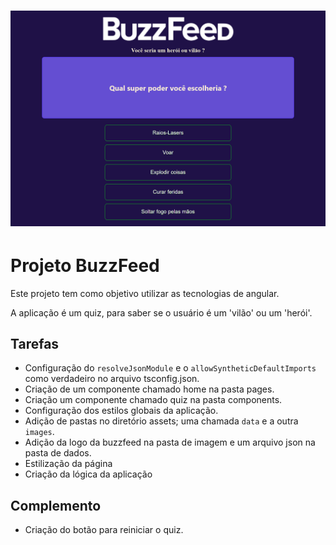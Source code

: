 <h1 align="center">
  <img alt="Capa" title="Capa" src="./src/assets/images/capa.png" />
</h1>

# Projeto BuzzFeed

Este projeto tem como objetivo utilizar as tecnologias de angular.

A aplicação é um quiz, para saber se o usuário é um 'vilão' ou um 'herói'.

## Tarefas

- Configuração do `resolveJsonModule` e o `allowSyntheticDefaultImports` como verdadeiro no arquivo tsconfig.json.
- Criação de um componente chamado home na pasta pages.
- Criação um componente chamado quiz na pasta components.
- Configuração dos estilos globais da aplicação.
- Adição de pastas no diretório assets; uma chamada `data` e a outra `images`.
- Adição da logo da buzzfeed na pasta de imagem e um arquivo json na pasta de dados.
- Estilização da página
- Criação da lógica da aplicação

## Complemento

- Criação do botão para reiniciar o quiz.
